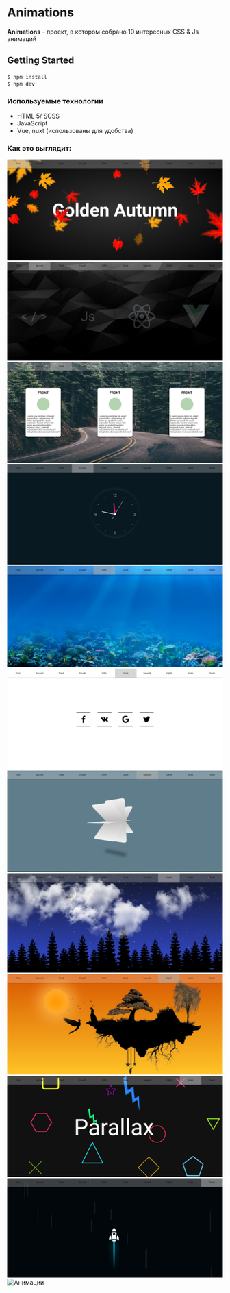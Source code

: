 # Animations
**Animations** - проект, в котором собрано 10 интересных CSS & Js анимаций

## Getting Started
```
$ npm install  
$ npm dev
```
### Используемые технологии
- HTML 5/ SCSS
- JavaScript
- Vue, nuxt (использованы для удобства)

### Как это выглядит:
![Анимации](./preview/FirstPage.jpg)
![Анимации](./preview/SecondPage.jpg)
![Анимации](./preview/ThirdPage.jpg)
![Анимации](./preview/FourthPage.jpg)
![Анимации](./preview/FifthPage.jpg)
![Анимации](./preview/SixthPage.jpg)
![Анимации](./preview/SeventhPage.jpg)
![Анимации](./preview/EightPage_1.jpg)
![Анимации](./preview/EightPage_2.jpg)
![Анимации](./preview/NinthPage.jpg)
![Анимации](./preview/TenthPage.jpg)
![Анимации](./preview/animations.gif)